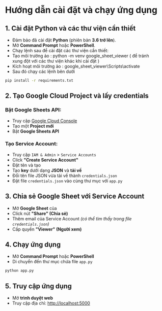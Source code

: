 # Hướng dẫn cài đặt và chạy ứng dụng

## 1. Cài đặt Python và các thư viện cần thiết

- Đảm bảo đã cài đặt **Python** (phiên bản **3.6 trở lên**).
- Mở **Command Prompt** hoặc **PowerShell**.
- Chạy lệnh sau để cài đặt các thư viện cần thiết:
- Tạo môi trường ảo : python -m venv google_sheet_viewer ( để tránh xung đột với các thư viện khác khi cài đặt )
- Kích hoạt môi trường ảo : google_sheet_viewer\Scripts\activate
- Sau đó chạy các lệnh bên dưới
```bash
pip install -r requirements.txt
```

## 2. Tạo Google Cloud Project và lấy credentials

### Bật Google Sheets API:
- Truy cập [Google Cloud Console](https://console.cloud.google.com/)
- Tạo một **Project mới**
- Bật **Google Sheets API**

### Tạo Service Account:
- Truy cập `IAM & Admin` > `Service Accounts`
- Click **"Create Service Account"**
- Đặt tên và tạo
- Tạo **key** dưới dạng **JSON** và **tải về**
- Đổi tên file JSON vừa tải về thành `credentials.json`
- Đặt file `credentials.json` vào cùng thư mục với `app.py`

## 3. Chia sẻ Google Sheet với Service Account

- Mở **Google Sheet** của 
- Click nút **"Share" (Chia sẻ)**
- Thêm email của Service Account *(có thể tìm thấy trong file `credentials.json`)*
- Cấp quyền **"Viewer" (Người xem)**

## 4. Chạy ứng dụng

- Mở **Command Prompt** hoặc **PowerShell**
- Di chuyển đến thư mục chứa file `app.py`

```bash
python app.py
```

## 5. Truy cập ứng dụng

- Mở **trình duyệt web**
- Truy cập địa chỉ: [http://localhost:5000](http://localhost:5000)
